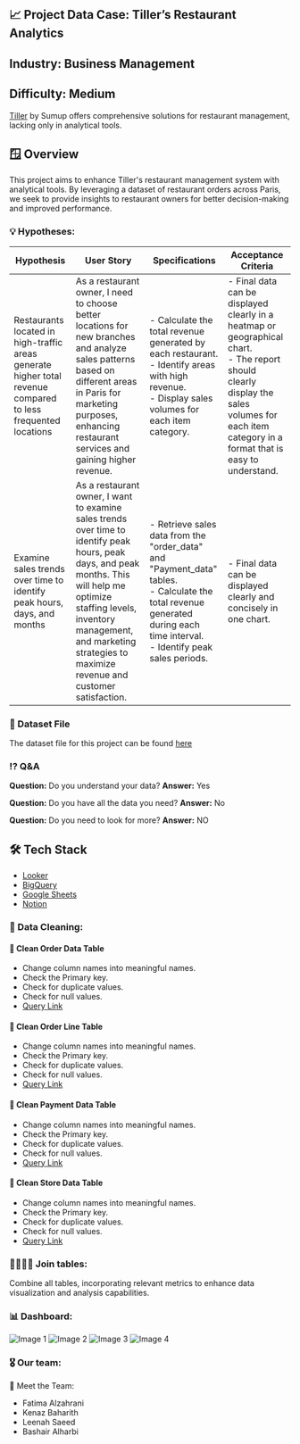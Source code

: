 ## 📈 Project Data Case: Tiller’s Restaurant Analytics

##  Industry: Business Management
##  Difficulty: Medium

[Tiller](https://www.tillersystems.com/) by Sumup offers comprehensive solutions for restaurant management, lacking only in analytical tools.

## 🪟 Overview

This project aims to enhance Tiller's restaurant management system with analytical tools. By leveraging a dataset of restaurant orders across Paris, we seek to provide insights to restaurant owners for better decision-making and improved performance.

### 💡 Hypotheses:

| Hypothesis                                                  | User Story                                                                                                       | Specifications                                                                                               | Acceptance Criteria                                                                                                                                         |
|-------------------------------------------------------------|------------------------------------------------------------------------------------------------------------------|--------------------------------------------------------------------------------------------------------------|-------------------------------------------------------------------------------------------------------------------------------------------------------------|
| Restaurants located in high-traffic areas generate higher total revenue compared to less frequented locations | As a restaurant owner, I need to choose better locations for new branches and analyze sales patterns based on different areas in Paris for marketing purposes, enhancing restaurant services and gaining higher revenue. | - Calculate the total revenue generated by each restaurant. <br> - Identify areas with high revenue. <br> - Display sales volumes for each item category. | - Final data can be displayed clearly in a heatmap or geographical chart. <br> - The report should clearly display the sales volumes for each item category in a format that is easy to understand. |
| Examine sales trends over time to identify peak hours, days, and months | As a restaurant owner, I want to examine sales trends over time to identify peak hours, peak days, and peak months. This will help me optimize staffing levels, inventory management, and marketing strategies to maximize revenue and customer satisfaction. | - Retrieve sales data from the "order_data" and "Payment_data" tables. <br> - Calculate the total revenue generated during each time interval. <br> - Identify peak sales periods. | - Final data can be displayed clearly and concisely in one chart. |



### 📑 Dataset File
The dataset file for this project can be found [here](dataset_schema.md)


### ⁉️ Q&A

**Question:** Do you understand your data?
**Answer:** Yes

**Question:** Do you have all the data you need?
**Answer:** No

**Question:** Do you need to look for more? 
**Answer:** NO


## 🛠️ Tech Stack

- [Looker](https://lookerstudio.google.com/s/lfVl7mkRGdQ)
- [BigQuery](https://console.cloud.google.com/bigquery?ws=!1m4!1m3!3m2!1ssmart-bite-final-da-project!2sTiller_Dataset)
- [Google Sheets](https://docs.google.com/spreadsheets/d/1IPDQ9qLjIOauvk-IAzmQg59IiZ3dZsMGiWmy10FII_k/edit?usp=sharing)
- [Notion](https://www.notion.so/SmartBites-Empowering-Restaurants-with-Data-driven-Insights-1ddce15ea3f44a8c9b3e65d9ec148c2e?pvs=4)



### 🧽 Data Cleaning:

#### 📱 Clean Order Data Table
- Change column names into meaningful names.
- Check the Primary key.
- Check for duplicate values.
- Check for null values.
- [Query Link](https://console.cloud.google.com/bigquery?ws=!1m7!1m6!12m5!1m3!1ssmart-bite-final-da-project!2sus-central1!3sbc86bd9e-1b26-4b18-8902-266623a3b227!2e1)

#### 👤 Clean Order Line Table
- Change column names into meaningful names.
- Check the Primary key.
- Check for duplicate values.
- Check for null values.
- [Query Link](https://console.cloud.google.com/bigquery?ws=!1m7!1m6!12m5!1m3!1ssmart-bite-final-da-project!2sus-central1!3sa6d189ec-7622-44f5-8406-52c65a99e717!2e1)

#### 💸 Clean Payment Data Table
- Change column names into meaningful names.
- Check the Primary key.
- Check for duplicate values.
- Check for null values.
- [Query Link](https://console.cloud.google.com/bigquery?ws=!1m7!1m6!12m5!1m3!1ssmart-bite-final-da-project!2sus-central1!3s6e6e02e8-378c-46b8-9a1a-f01702cb09b6!2e1)

#### 🏪 Clean Store Data Table
- Change column names into meaningful names.
- Check the Primary key.
- Check for duplicate values.
- Check for null values.
- [Query Link](https://console.cloud.google.com/bigquery?ws=!1m7!1m6!12m5!1m3!1ssmart-bite-final-da-project!2sus-central1!3s27ebf52f-ba56-4597-a89c-8d22bd774f3d!2e1)


### 👨‍👩‍👧‍👦 Join tables:

Combine all tables, incorporating relevant metrics to enhance data visualization and analysis capabilities.


### 📊 Dashboard:

![Image 1](https://drive.google.com/uc?id=1DSJE0VleR58mXwZBEsox_x5lVNar3QQs)
![Image 2](https://drive.google.com/uc?id=1XhRtl52tFI0fE-Dc8XxfSXOFw3J_2DTK)
![Image 3](https://drive.google.com/uc?id=1pfF1PA6R3rowHwE7u2ZcOBCvKv7kC_tO)
![Image 4](https://drive.google.com/uc?id=1HVeOmsINwgNdUb36VUjsC0oGaaDd7U9y)



### 🎖️ Our team:

👥 Meet the Team:

-  Fatima Alzahrani 
-  Kenaz Baharith 
-  Leenah Saeed 
-  Bashair Alharbi 






